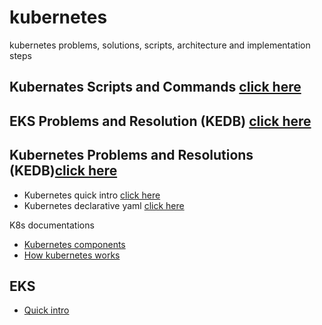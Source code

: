 # kubernetes
kubernetes problems, solutions, scripts, architecture and implementation steps

## Kubernates Scripts and Commands [click here](https://github.com/e2eSolutionArchitect/scripts/blob/main/kubernetes/k8s-handy-commands.md)

## EKS Problems and Resolution (KEDB) [click here](https://github.com/e2eSolutionArchitect/KEDB/tree/main/aws/eks)
## Kubernetes Problems and Resolutions (KEDB)[click here](https://github.com/e2eSolutionArchitect/KEDB/tree/main/kubernetes)

- Kubernetes quick intro [click here](https://github.com/e2eSolutionArchitect/KEDB/blob/main/kubernetes/k8s-quick-intro.md)
- Kubernetes declarative yaml [click here](https://github.com/e2eSolutionArchitect/scripts/tree/main/kubernetes)

K8s documentations
- [Kubernetes components](https://kubernetes.io/docs/concepts/overview/components/)
- [How kubernetes works](https://www.cncf.io/blog/2019/08/19/how-kubernetes-works/)

## EKS
- [Quick intro](https://github.com/e2eSolutionArchitect/kubernetes/blob/main/EKS/readme.md)

